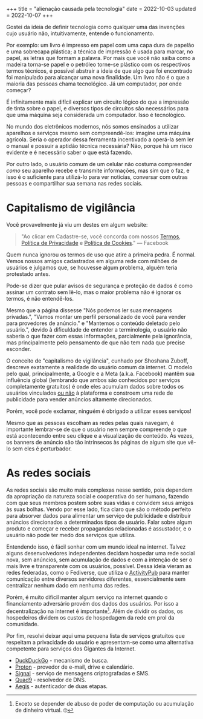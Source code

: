 +++
title = "alienação causada pela tecnologia"
date = 2022-10-03
updated = 2022-10-07
+++

Gostei da ideia de definir tecnologia como qualquer uma das invenções cujo usuário não, intuitivamente, entende o funcionamento. 

Por exemplo: um livro é impresso em papel com uma capa dura de papelão e uma sobrecapa plástica; a técnica de impressão é usada para marcar, no papel, as letras que formam a palavra. Por mais que você não saiba como a madeira torna-se papel e o petróleo torne-se plástico com os respectivos termos técnicos, é possível abstrair a ideia de que algo que foi encontrado foi manipulado para alcançar uma nova finalidade. Um livro não é o que a maioria das pessoas chama tecnológico. Já um computador, por onde começar? 

É infinitamente mais difícil explicar um circuito lógico do que a impressão de tinta sobre o papel, e diversos tipos de circuitos são necessários para que uma máquina seja considerada um computador. Isso é tecnológico.

No mundo dos eletrônicos modernos, nós somos ensinados a utilizar aparelhos e serviços mesmo sem compreendê-los: imagine uma máquina agrícola. Seria o operador dessa ferramenta incentivado a operá-la sem ler o manual e possuir a aptidão técnica necessária? Não, porque há um risco evidente e é necessário saber o que está fazendo. 

Por outro lado, o usuário comum de um celular não costuma compreender _como_ seu aparelho recebe e transmite informações, mas sim que o faz, e isso é o suficiente para utilizá-lo para ver notícias, conversar com outras pessoas e compartilhar sua semana nas redes sociais. 

# Capitalismo de vigilância

Você provavelmente já viu um destes em algum website: 

> "Ao clicar em Cadastre-se, você concorda com nossos [Termos](https://pt-br.facebook.com/legal/terms/update), [Política de Privacidade](https://pt-br.facebook.com/about/privacy/update) e [Política de Cookies](https://pt-br.facebook.com/policies/cookies/)." — Facebook

Quem nunca ignorou os termos de uso que atire a primeira pedra. É normal. Vemos nossos amigos cadastrados em alguma rede com milhões de usuários e julgamos que, se houvesse algum problema, alguém teria protestado antes. 

Pode-se dizer que pular avisos de segurança e proteção de dados é como assinar um contrato sem lê-lo, mas o maior problema não é ignorar os termos, é não entendê-los. 

Mesmo que a página dissesse "Nós podemos ler suas mensagens privadas.", "Vamos montar um perfil personalizado de você para vender para provedores de anúncio." e "Mantemos o conteúdo deletado pelo usuário.", devido à dificuldade de entender a terminologia, o usuário não saberia o que fazer com essas informações, parcialmente pela ignorância, mas principalmente pelo pensamento de que não tem nada que precise esconder.

O conceito de "capitalismo de vigilância", cunhado por Shoshana Zuboff, descreve exatamente a realidade do usuário comum da internet. O modelo pelo qual, principalmente, a Google e a Meta (a.k.a. Facebook) mantêm sua influência global (lembrando que ambos são conhecidos por serviços completamente gratuitos) é onde eles acumulam dados sobre todos os usuários vinculados [ou não](https://www.facebook.com/policies/cookies#:~:text=isso%20acontece%20independentemente%20de%20voce%20ter%20ou%20nao%20uma%20conta%20do%20facebook%20ou%20estar%20ou%20nao%20conectado%20a%20ela.%20) à plataforma e constroem uma rede de publicidade para vender anúncios altamente direcionados.

Porém, você pode exclamar, ninguém é obrigado a utilizar esses serviços!

Mesmo que as pessoas escolham as redes pelas quais navegam, é importante lembrar-se de que o usuário nem sempre compreende o que está acontecendo entre seu clique e a visualização de conteúdo. Às vezes, os banners de anúncio são tão intrínsecos às páginas de algum site que vê-lo sem eles é perturbador. 
# As redes sociais
As redes sociais são muito mais complexas nesse sentido, pois dependem da apropriação da natureza social e cooperativa do ser humano, fazendo com que seus membros postem sobre suas vidas e convidem seus amigos às suas bolhas. Vendo por esse lado, fica claro que são o método perfeito para absorver dados para alimentar um serviço de publicidade e distribuir anúncios direcionados a determinados tipos de usuário. Falar sobre algum produto e começar e receber propagandas relacionadas é assustador, e o usuário não pode ter medo dos serviços que utiliza.

Entendendo isso, é fácil sonhar com um mundo ideal na internet. Talvez alguns desenvolvedores independentes decidam hospedar uma rede social nova, sem anúncios, sem acumulação de dados e com a intenção de ser o mais livre e transparente com os usuários, possível. Dessa ideia vieram as redes federadas, como o Fediverse, que utiliza o [ActivityPub](https://activitypub.rocks/) para manter comunicação entre diversos servidores diferentes, essencialmente sem centralizar nenhum dado em nenhuma das redes.

Porém, é muito difícil manter algum serviço na internet quando o financiamento adversário provém dos dados dos usuários. Por isso a decentralização na internet é importante[^1]. Além de dividir os dados, os hospedeiros dividem os custos de hospedagem da rede em prol da comunidade.

Por fim, resolvi deixar aqui uma pequena lista de serviços gratuitos que respeitam a privacidade do usuário e apresentam-se como uma alternativa competente para serviços dos Gigantes da Internet.

* [DuckDuckGo](https://duckduckgo.com/) - mecanismo de busca.
* [Proton](https://proton.me) - provedor de e-mail, drive e calendário.
* [Signal](https://signal.org/) - serviço de mensagens criptografadas e SMS.
* [Quad9](https://quad9.net/) - resolvedor de DNS.
* [Aegis](https://getaegis.app/) - autenticador de duas etapas.

[^1]: Exceto se depender de abuso de poder de computação ou acumulação de dinheiro virtual. 🙄